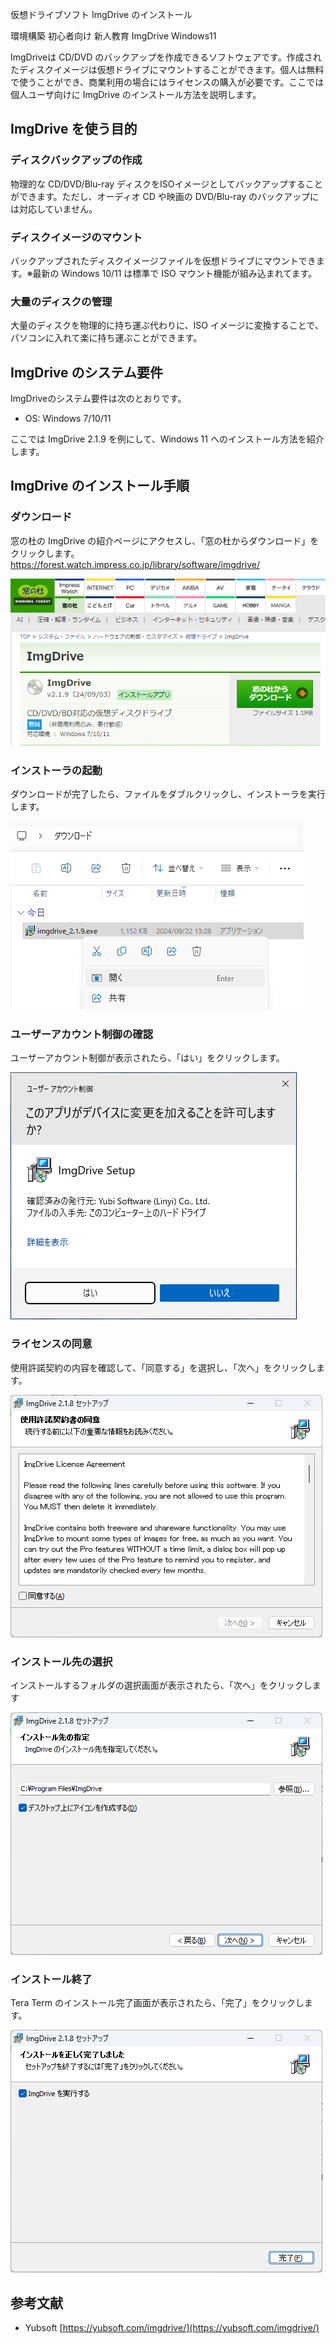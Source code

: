 仮想ドライブソフト ImgDrive のインストール

環境構築 初心者向け 新人教育 ImgDrive Windows11

ImgDriveは CD/DVD のバックアップを作成できるソフトウェアです。作成されたディスクイメージは仮想ドライブにマウントすることができます。個人は無料で使うことができ、商業利用の場合にはライセンスの購入が必要です。ここでは 個人ユーザ向けに ImgDrive のインストール方法を説明します。

## ImgDrive を使う目的
### ディスクバックアップの作成
物理的な CD/DVD/Blu-ray ディスクをISOイメージとしてバックアップすることができます。ただし、オーディオ CD や映画の DVD/Blu-ray のバックアップには対応していません。

### ディスクイメージのマウント
バックアップされたディスクイメージファイルを仮想ドライブにマウントできます。※最新の Windows 10/11 は標準で ISO マウント機能が組み込まれてます。

### 大量のディスクの管理
大量のディスクを物理的に持ち運ぶ代わりに、ISO イメージに変換することで、パソコンに入れて楽に持ち運ぶことができます。

## ImgDrive のシステム要件
ImgDriveのシステム要件は次のとおりです。

- OS: Windows 7/10/11

ここでは ImgDrive 2.1.9 を例にして、Windows 11 へのインストール方法を紹介します。

## ImgDrive のインストール手順
### ダウンロード
窓の杜の ImgDrive の紹介ページにアクセスし、「窓の杜からダウンロード」をクリックします。
https://forest.watch.impress.co.jp/library/software/imgdrive/

![](01_officialsite.png)
### インストーラの起動
ダウンロードが完了したら、ファイルをダブルクリックし、インストーラを実行します。

![](11_download.png)
### ユーザーアカウント制御の確認
ユーザーアカウント制御が表示されたら、「はい」をクリックします。

![](13_download.png)
### ライセンスの同意
使用許諾契約の内容を確認して、「同意する」を選択し、「次へ」をクリックします。

![](21_install.png)
### インストール先の選択
インストールするフォルダの選択画面が表示されたら、「次へ」をクリックします

![](23_install.png)
### インストール終了
Tera Term のインストール完了画面が表示されたら、「完了」をクリックします。

![](25_install.png)

## 参考文献
- Yubsoft
[https://yubsoft.com/imgdrive/](https://yubsoft.com/imgdrive/)
